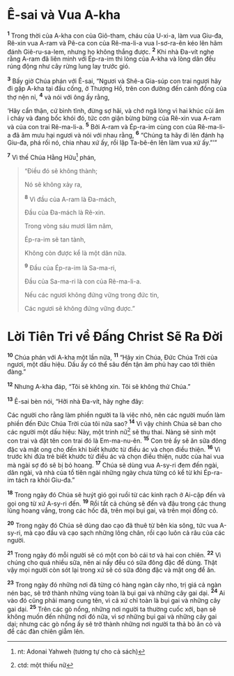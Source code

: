# Ê-sai và Vua A-kha
<sup><b>1</b></sup> Trong thời của A-kha con của Giô-tham, cháu của U-xi-a, làm vua Giu-đa, Rê-xin vua A-ram và Pê-ca con của Rê-ma-li-a vua I-sơ-ra-ên kéo lên hãm đánh Giê-ru-sa-lem, nhưng họ không thắng được. <sup><b>2</b></sup> Khi nhà Ða-vít nghe rằng A-ram đã liên minh với Ép-ra-im thì lòng của A-kha và lòng dân đều rúng động như cây rừng lung lay trước gió.

<sup><b>3</b></sup> Bấy giờ Chúa phán với Ê-sai, “Ngươi và Shê-a Gia-súp con trai ngươi hãy đi gặp A-kha tại đầu cống, ở Thượng Hồ, trên con đường đến cánh đồng của thợ nện nỉ, <sup><b>4</b></sup> và nói với ông ấy rằng,

‘Hãy cẩn thận, cứ bình tĩnh, đừng sợ hãi, và chớ ngã lòng vì hai khúc củi âm ỉ cháy và đang bốc khói đó, tức cơn giận bừng bừng của Rê-xin vua A-ram và của con trai Rê-ma-li-a. <sup><b>5</b></sup> Bởi A-ram và Ép-ra-im cùng con của Rê-ma-li-a đã âm mưu hại ngươi và nói với nhau rằng, <sup><b>6</b></sup> “Chúng ta hãy đi lên đánh hạ Giu-đa, phá rối nó, chia nhau xứ ấy, rồi lập Ta-bê-ên lên làm vua xứ ấy.”’”

<sup><b>7</b></sup> Vì thế Chúa Hằng Hữu[^1] phán,


> “Ðiều đó sẽ không thành;
> 
> Nó sẽ không xảy ra,
> 
> <sup><b>8</b></sup> Vì đầu của A-ram là Ða-mách,
> 
> Ðầu của Ða-mách là Rê-xin.
> 
> Trong vòng sáu mươi lăm năm,
> 
> Ép-ra-im sẽ tan tành,
> 
> Không còn được kể là một dân nữa.
> 
> <sup><b>9</b></sup> Ðầu của Ép-ra-im là Sa-ma-ri,
> 
> Ðầu của Sa-ma-ri là con của Rê-ma-li-a.
> 
> Nếu các ngươi không đứng vững trong đức tin,
> 
> Các ngươi sẽ không đứng vững được.”
>

# Lời Tiên Tri về Ðấng Christ Sẽ Ra Ðời
<sup><b>10</b></sup> Chúa phán với A-kha một lần nữa, <sup><b>11</b></sup> “Hãy xin Chúa, Ðức Chúa Trời của ngươi, một dấu hiệu. Dấu ấy có thể sâu đến tận âm phủ hay cao tới thiên đàng.”

<sup><b>12</b></sup> Nhưng A-kha đáp, “Tôi sẽ không xin. Tôi sẽ không thử Chúa.”

<sup><b>13</b></sup> Ê-sai bèn nói, “Hỡi nhà Ða-vít, hãy nghe đây:

Các người cho rằng làm phiền người ta là việc nhỏ, nên các người muốn làm phiền đến Ðức Chúa Trời của tôi nữa sao? <sup><b>14</b></sup> Vì vậy chính Chúa sẽ ban cho các người một dấu hiệu: Này, một trinh nữ[^2] sẽ thụ thai. Nàng sẽ sinh một con trai và đặt tên con trai đó là Em-ma-nu-ên. <sup><b>15</b></sup> Con trẻ ấy sẽ ăn sữa đông đặc và mật ong cho đến khi biết khước từ điều ác và chọn điều thiện. <sup><b>16</b></sup> Vì trước khi đứa trẻ biết khước từ điều ác và chọn điều thiện, nước của hai vua mà ngài sợ đó sẽ bị bỏ hoang. <sup><b>17</b></sup> Chúa sẽ dùng vua A-sy-ri đem đến ngài, dân ngài, và nhà của tổ tiên ngài những ngày chưa từng có kể từ khi Ép-ra-im tách ra khỏi Giu-đa.”

<sup><b>18</b></sup> Trong ngày đó Chúa sẽ huýt gió gọi ruồi từ các kinh rạch ở Ai-cập đến và gọi ong từ xứ A-sy-ri đến. <sup><b>19</b></sup> Rồi tất cả chúng sẽ đến và đậu trong các thung lũng hoang vắng, trong các hốc đá, trên mọi bụi gai, và trên mọi đồng cỏ.

<sup><b>20</b></sup> Trong ngày đó Chúa sẽ dùng dao cạo đã thuê từ bên kia sông, tức vua A-sy-ri, mà cạo đầu và cạo sạch những lông chân, rồi cạo luôn cả râu của các người.

<sup><b>21</b></sup> Trong ngày đó mỗi người sẽ có một con bò cái tơ và hai con chiên. <sup><b>22</b></sup> Vì chúng cho quá nhiều sữa, nên ai nấy đều có sữa đông đặc để dùng. Thật vậy mọi người còn sót lại trong xứ sẽ có sữa đông đặc và mật ong để ăn.

<sup><b>23</b></sup> Trong ngày đó những nơi đã từng có hàng ngàn cây nho, trị giá cả ngàn nén bạc, sẽ trở thành những vùng toàn là bụi gai và những cây gai dại. <sup><b>24</b></sup> Ai vào đó cũng phải mang cung tên, vì cả xứ chỉ toàn là bụi gai và những cây gai dại. <sup><b>25</b></sup> Trên các gò nổng, những nơi người ta thường cuốc xới, bạn sẽ không muốn đến những nơi đó nữa, vì sợ những bụi gai và những cây gai dại; nhưng các gò nổng ấy sẽ trở thành những nơi người ta thả bò ăn cỏ và để các đàn chiên giẫm lên.

[^1]: nt: Adonai Yahweh (tương tự cho cả sách)
[^2]: ctd: một thiếu nữ
